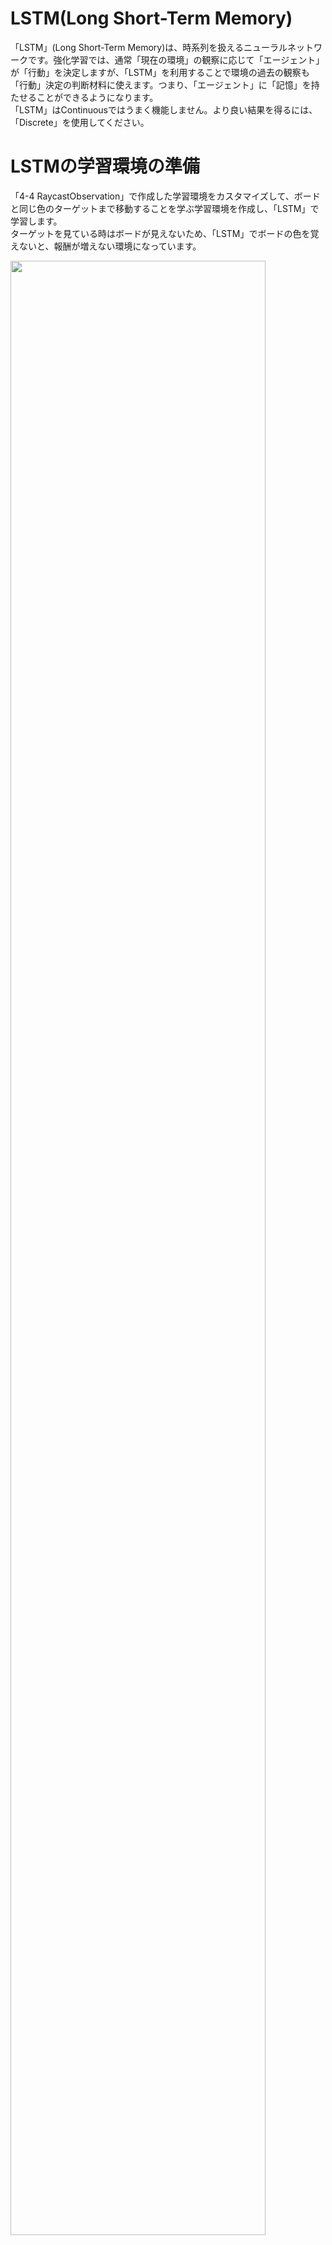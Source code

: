 # LSTM(Long Short-Term Memory)

「LSTM」(Long Short-Term Memory)は、時系列を扱えるニューラルネットワークです。強化学習では、通常「現在の環境」の観察に応じて「エージェント」が「行動」を決定しますが、「LSTM」を利用することで環境の過去の観察も「行動」決定の判断材料に使えます。つまり、「エージェント」に「記憶」を持たせることができるようになります。  
「LSTM」はContinuousではうまく機能しません。より良い結果を得るには、「Discrete」を使用してください。

# LSTMの学習環境の準備

「4-4 RaycastObservation」で作成した学習環境をカスタマイズして、ボードと同じ色のターゲットまで移動することを学ぶ学習環境を作成し、「LSTM」で学習します。  
ターゲットを見ている時はボードが見えないため、「LSTM」でボードの色を覚えないと、報酬が増えない環境になっています。


<img src="images/4_.png" width="90%" alt="" title="">



|項目|説明|
|---|---|
|観察|・<br>0:,1:<br>・|
|行動|・<br>|
|報酬|・<br>・|
|決定|・|



`RaycastAgent.cs`
```cs

```

# LSTMの学習設定ファイルの設定

`LstmEx.yaml`
```yaml

```



